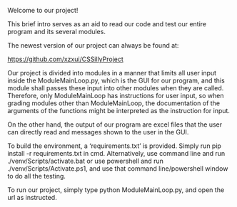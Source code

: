 Welcome to our project! 

This brief intro serves as an aid to read our code and test our entire program and its several modules. 

  

The newest version of our project can always be found at: 

https://github.com/xzxui/CSSillyProject 

  

Our project is divided into modules in a manner that limits all user input inside the ModuleMainLoop.py, which is the GUI for our program, and this module shall passes these input into other modules when they are called. Therefore, only ModuleMainLoop has instructions for user input, so when grading modules other than ModuleMainLoop, the documentation of the arguments of the functions might be interpreted as the instruction for input. 

On the other hand, the output of our program are excel files that the user can directly read and messages shown to the user in the GUI. 

  

To build the environment, a ‘requirements.txt’ is provided. Simply run pip install -r requirements.txt in cmd. Alternatively, use command line and run ./venv/Scripts/activate.bat or use powershell and run ./venv/Scripts/Activate.ps1, and use that command line/powershell window to do all the testing. 

  

To run our project, simply type python ModuleMainLoop.py, and open the url as instructed. 
